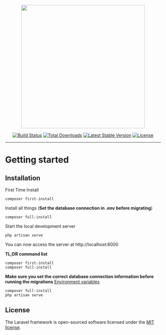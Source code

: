 <p align="center"><img src="https://res.cloudinary.com/dtfbvvkyp/image/upload/v1566331377/laravel-logolockup-cmyk-red.svg" width="400"></p>

<p align="center">
<a href="https://travis-ci.org/laravel/framework"><img src="https://travis-ci.org/laravel/framework.svg" alt="Build Status"></a>
<a href="https://packagist.org/packages/laravel/framework"><img src="https://poser.pugx.org/laravel/framework/d/total.svg" alt="Total Downloads"></a>
<a href="https://packagist.org/packages/laravel/framework"><img src="https://poser.pugx.org/laravel/framework/v/stable.svg" alt="Latest Stable Version"></a>
<a href="https://packagist.org/packages/laravel/framework"><img src="https://poser.pugx.org/laravel/framework/license.svg" alt="License"></a>
</p>

----------

# Getting started

## Installation

First Time Install

    composer first-install

Install all things (**Set the database connection in .env before migrating**)

    composer full-install

Start the local development server

    php artisan serve

You can now access the server at http://localhost:8000

**TL;DR command list**

    composer first-install
    composer full-install
    
**Make sure you set the correct database connection information before running the migrations** [Environment variables](#environment-variables)

    composer full-install
    php artisan serve

## License

The Laravel framework is open-sourced software licensed under the [MIT license](https://opensource.org/licenses/MIT).
